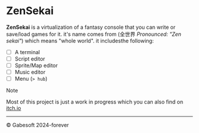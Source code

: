# ZenSekai

**ZenSekai** is a virtualization of a fantasy console that you can write or save/load games for it. it's name comes from (全世界 *Pronounced: "Zen sekai"*) which means "whole world". it includesthe following: 
- [ ] A terminal
- [ ] Script editor
- [ ] Sprite/Map editor
- [ ] Music editor
- [ ] Menu (`> hub`)
> [!NOTE]
> Most of this project is just a work in progress which you can also find on [itch.io](https://gabeitch.io/)
- - -
&copy; Gabesoft 2024-forever
